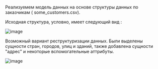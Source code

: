 Реализуемем модель данных на основе структуры данных по заказчикам ( some_customers.csv).

Исходная структура, условно, имеет следующий вид :

![image](https://github.com/MusinRustamR/BD_Clinic/assets/126672650/5b1b317d-1781-480d-82ee-f543a1221561)


Возможный вариант реструктуризации данных. Были выделены сущности стран, городов, улиц и зданий, также добавлена сущности "адрес" и некоторые вспомогательные аттрибуты.

![image](https://github.com/MusinRustamR/BD_Clinic/assets/126672650/52e6b2f3-a31b-4d9f-98e9-742c026b3fae)


